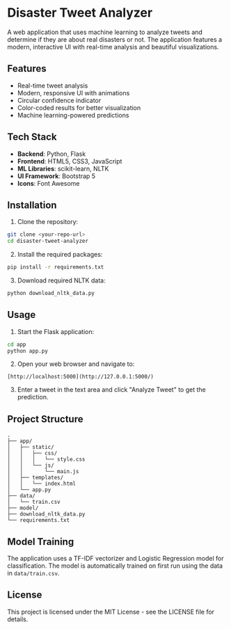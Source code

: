 # Disaster Tweet Analyzer

A web application that uses machine learning to analyze tweets and determine if they are about real disasters or not. The application features a modern, interactive UI with real-time analysis and beautiful visualizations.

## Features

- Real-time tweet analysis
- Modern, responsive UI with animations
- Circular confidence indicator
- Color-coded results for better visualization
- Machine learning-powered predictions

## Tech Stack

- **Backend**: Python, Flask
- **Frontend**: HTML5, CSS3, JavaScript
- **ML Libraries**: scikit-learn, NLTK
- **UI Framework**: Bootstrap 5
- **Icons**: Font Awesome

## Installation

1. Clone the repository:
```bash
git clone <your-repo-url>
cd disaster-tweet-analyzer
```

2. Install the required packages:
```bash
pip install -r requirements.txt
```

3. Download required NLTK data:
```bash
python download_nltk_data.py
```

## Usage

1. Start the Flask application:
```bash
cd app
python app.py
```

2. Open your web browser and navigate to:
```
[http://localhost:5000](http://127.0.0.1:5000/)
```

3. Enter a tweet in the text area and click "Analyze Tweet" to get the prediction.

## Project Structure

```
.
├── app/
│   ├── static/
│   │   ├── css/
│   │   │   └── style.css
│   │   └── js/
│   │       └── main.js
│   ├── templates/
│   │   └── index.html
│   └── app.py
├── data/
│   └── train.csv
├── model/
├── download_nltk_data.py
└── requirements.txt
```

## Model Training

The application uses a TF-IDF vectorizer and Logistic Regression model for classification. The model is automatically trained on first run using the data in `data/train.csv`.

## License

This project is licensed under the MIT License - see the LICENSE file for details.
